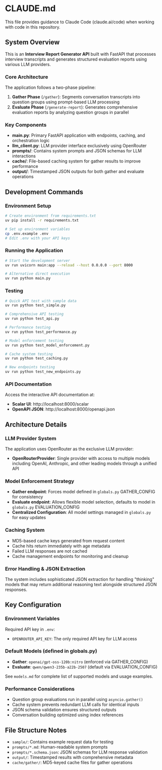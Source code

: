 # CLAUDE.md

This file provides guidance to Claude Code (claude.ai/code) when working with code in this repository.

## System Overview

This is an **Interview Report Generator API** built with FastAPI that processes interview transcripts and generates structured evaluation reports using various LLM providers.

### Core Architecture

The application follows a two-phase pipeline:
1. **Gather Phase** (`/gather`): Segments conversation transcripts into question groups using prompt-based LLM processing
2. **Evaluate Phase** (`/generate-report`): Generates comprehensive evaluation reports by analyzing question groups in parallel

### Key Components

- **main.py**: Primary FastAPI application with endpoints, caching, and orchestration logic
- **llm_client.py**: LLM provider interface exclusively using OpenRouter
- **prompts/**: Contains system prompts and JSON schemas for LLM interactions
- **cache/**: File-based caching system for gather results to improve performance
- **output/**: Timestamped JSON outputs for both gather and evaluate operations

## Development Commands

### Environment Setup
```bash
# Create environment from requirements.txt
uv pip install -r requirements.txt

# Set up environment variables
cp .env.example .env
# Edit .env with your API keys
```

### Running the Application
```bash
# Start the development server
uv run uvicorn main:app --reload --host 0.0.0.0 --port 8000

# Alternative direct execution
uv run python main.py
```

### Testing
```bash
# Quick API test with sample data
uv run python test_simple.py

# Comprehensive API testing
uv run python test_api.py

# Performance testing
uv run python test_performance.py

# Model enforcement testing
uv run python test_model_enforcement.py

# Cache system testing
uv run python test_caching.py

# New endpoints testing
uv run python test_new_endpoints.py
```

### API Documentation
Access the interactive API documentation at:
- **Scalar UI**: http://localhost:8000/scalar
- **OpenAPI JSON**: http://localhost:8000/openapi.json

## Architecture Details

### LLM Provider System
The application uses OpenRouter as the exclusive LLM provider:
- **OpenRouterProvider**: Single provider with access to multiple models including OpenAI, Anthropic, and other leading models through a unified API

### Model Enforcement Strategy
- **Gather endpoint**: Forces model defined in `globals.py` GATHER_CONFIG for consistency
- **Evaluate endpoint**: Allows flexible model selection, defaults to model in `globals.py` EVALUATION_CONFIG
- **Centralized Configuration**: All model settings managed in `globals.py` for easy updates

### Caching System
- MD5-based cache keys generated from request content
- Cache hits return immediately with age metadata
- Failed LLM responses are not cached
- Cache management endpoints for monitoring and cleanup

### Error Handling & JSON Extraction
The system includes sophisticated JSON extraction for handling "thinking" models that may return additional reasoning text alongside structured JSON responses.

## Key Configuration

### Environment Variables
Required API key in `.env`:
- `OPENROUTER_API_KEY`: The only required API key for LLM access

### Default Models (defined in globals.py)
- **Gather**: `openai/gpt-oss-120b:nitro` (enforced via GATHER_CONFIG)
- **Evaluate**: `qwen/qwen3-235b-a22b-2507` (default via EVALUATION_CONFIG)

See `models.md` for complete list of supported models and usage examples.

### Performance Considerations
- Question group evaluations run in parallel using `asyncio.gather()`
- Cache system prevents redundant LLM calls for identical inputs
- JSON schema validation ensures structured outputs
- Conversation building optimized using index references

## File Structure Notes

- `sample/`: Contains example request data for testing
- `prompts/*.md`: Human-readable system prompts
- `prompts/*.schema.json`: JSON schemas for LLM response validation
- `output/`: Timestamped results with comprehensive metadata
- `cache/gather/`: MD5-keyed cache files for gather operations